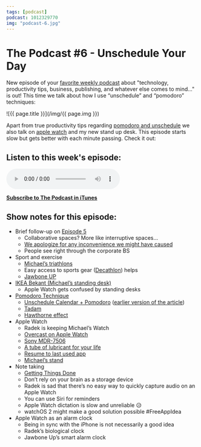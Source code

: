 ```yaml
---
tags: [podcast]
podcast: 1012329770
img: "podcast-6.jpg"
---
```


# The Podcast #6 - Unschedule Your Day

New episode of your [favorite weekly podcast][p] about "technology, productivity tips, business, publishing, and whatever else comes to mind..." is out! This time we talk about how I use “unschedule” and “pomodoro” techniques:

<!--More-->

![{{ page.title }}](/img/{{ page.img }})

Apart from true productivity tips regarding [pomodoro and unschedule](https://nozbe.com/blog/unschedule/) we also talk on [apple watch](/applewatch) and my new stand up desk. This episode starts slow but gets better with each minute passing. Check it out: 

## Listen to this week's episode:

<audio controls>
<source src="https://files.nozbe.com/podcast/006.mp3" type="audio/mpeg">
</audio>

**[Subscribe to The Podcast in iTunes][i]**

## Show notes for this episode:

  * Brief follow-up on [Episode 5](/podcast-5)
    * Collaborative spaces? More like interruptive spaces…
    * [We apologize for any inconvenience we might have caused](https://signalvnoise.com/posts/1528-the-bullshit-of-outage-language)
    * People see right through the corporate BS
  * Sport and exercise
    * [Michael’s triathlons](https://sliwinski.com/triathlon/)
    * Easy access to sports gear ([Decathlon](http://www.decathlon.com/)) helps
    * [Jawbone UP](https://jawbone.com/up/trackers)
  * [IKEA Bekant (Michael’s standing desk)](http://www.ikea.com/us/en/catalog/products/S49022524/)
    * Apple Watch gets confused by standing desks
  * [Pomodoro Technique](http://pomodorotechnique.com/)
    * [Unschedule Calendar + Pomodoro](https://nozbe.com/blog/unschedule/) ([earlier version of the article](https://sliwinski.com/power-of-unschedule-and-pomodoro-technique/))
    * [Tadam](http://tadamapp.com/)
    * [Hawthorne effect](https://en.wikipedia.org/wiki/Hawthorne_effect)
  * Apple Watch
    * Radek is keeping Michael’s Watch
    * [Overcast on Apple Watch](http://www.marco.org/2015/05/08/overcast-apple-watch-redesign)
    * [Sony MDR-7506](https://en.wikipedia.org/wiki/Sony_MDR-V6)
    * [A tube of lubricant for your life](http://daringfireball.net/thetalkshow/2015/03/12/ep-113)
    * [Resume to last used app](http://www.tech-recipes.com/rx/55220/apple-watch-open-the-most-recently-used-app-on-wrist-raise/)
    * [Michael’s stand](https://instagram.com/p/5hNoVFJ_QO/)
  * Note taking
    * [Getting Things Done](http://www.amazon.com/Getting-Things-Done-Stress-Free-Productivity/dp/0143126563/ref=sr_1_1?ie=UTF8&qid=1437766362&sr=8-1&keywords=getting+things+done)
    * Don’t rely on your brain as a storage device
    * Radek is sad that there’s no easy way to quickly capture audio on an Apple Watch
    * You can use Siri for reminders
    * Apple Watch dictation is slow and unreliable 😥
    * watchOS 2 might make a good solution possible #FreeAppIdea
  * Apple Watch as an alarm clock
    * Being in sync with the iPhone is not necessarily a good idea
    * Radek’s biological clock
    * Jawbone Up’s smart alarm clock

[e]: /podcast-6
[p]: /podcast
[n]: https://michael.gratis/nozbe
[r]: https://michael.gratis/radex
[i]: https://michael.gratis/thepodcast